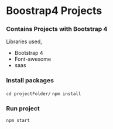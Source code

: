 # Boostrap4 Projects

### Contains Projects with Bootstrap 4

Libraries used,
- Bootstrap 4
- Font-awesome
- saas

### Install packages
`cd projectFolder/`
`npm install`
### Run project
`npm start`

